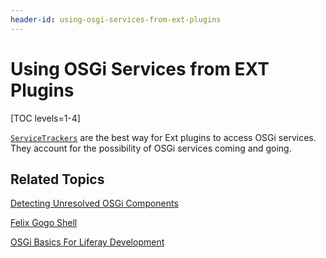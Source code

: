 ```yaml
---
header-id: using-osgi-services-from-ext-plugins
---
```


# Using OSGi Services from EXT Plugins

[TOC levels=1-4]

[`ServiceTrackers`](/docs/7-1/tutorials/-/knowledge_base/t/service-trackers)
are the best way for Ext plugins to access OSGi services. They account for the
possibility of OSGi services coming and going. 

## Related Topics

[Detecting Unresolved OSGi Components](/docs/7-1/tutorials/-/knowledge_base/t/detecting-unresolved-osgi-components)

[Felix Gogo Shell](/docs/7-1/reference/-/knowledge_base/r/using-the-felix-gogo-shell)

[OSGi Basics For Liferay Development](/docs/7-1/tutorials/-/knowledge_base/t/osgi-basics-for-liferay-development)
